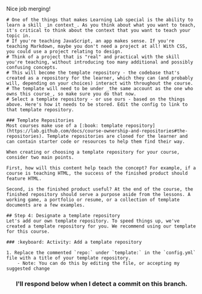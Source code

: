 Nice job merging! 

    # One of the things that makes Learning Lab special is the ability to learn a skill _in context_. As you think about what you want to teach, it's critical to think about the context that you want to teach your topic in.
    # If you're teaching JavaScript, an app makes sense. If you're teaching Markdown, maybe you don't need a project at all! With CSS, you could use a project relating to design.
    # Think of a project that is "real" and practical with the skill you're teaching, without introducing too many additional and possibly confusing concepts. 
    # This will become the template repository - the codebase that's created as a repository for the learner, which they can (and probably will, depending on your choices) interact with throughout the course.
    # The template will need to be under _the same account as the one who owns this course_, so make sure you do that now.
    # Select a template repository - or use ours - based on the things above. Here's how it needs to be stored. Edit the config to link to that template repository.

```
### Template Repositories
Most courses make use of a [:book: template repository](https://lab.github.com/docs/course-ownership-and-repositories#the-repositories). Template repositories are cloned for the learner and can contain starter code or resources to help them find their way.

When creating or choosing a template repository for your course, consider two main points.

First, how will this content help teach the concept? For example, if a course is teaching HTML, the success of the finished product should feature HTML.

Second, is the finished product useful? At the end of the course, the finished repository should serve a purpose aside from the lessons. A working game, a portfolio or resume, or a collection of template documents are a few examples.

## Step 4: Designate a template repository
Let's add our own template repository. To speed things up, we've created a template repository for you. We recommend using our template for this course.

### :keyboard: Activity: Add a template repository

1. Replace the commented `repo:` under `template:` in the `config.yml` file with a title of your template repository.
    - Note: You can do this by editing the file, or accepting my suggested change

```

<h3 align="center">I'll respond below when I detect a commit on this branch.</h3>
